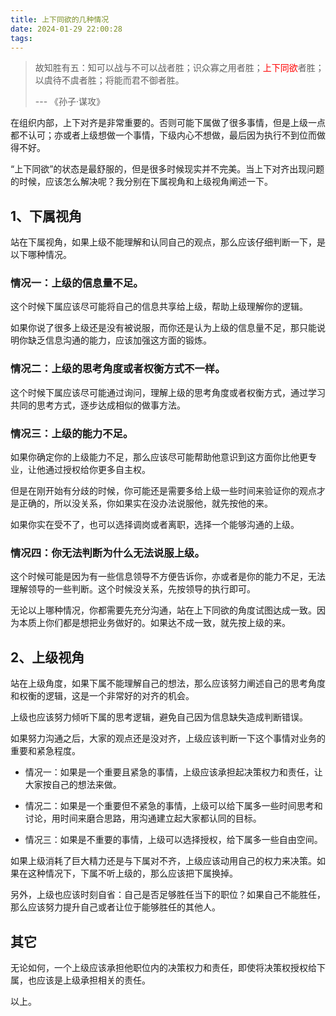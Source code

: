 ```yaml
---
title: 上下同欲的几种情况
date: 2024-01-29 22:00:28
tags:
---
```



>故知胜有五：知可以战与不可以战者胜；识众寡之用者胜；<font color=red>上下同欲</font>者胜；以虞待不虞者胜；将能而君不御者胜。
>
>
>--- 《孙子·谋攻》


在组织内部，上下对齐是非常重要的。否则可能下属做了很多事情，但是上级一点都不认可；亦或者上级想做一个事情，下级内心不想做，最后因为执行不到位而做得不好。

“上下同欲”的状态是最舒服的，但是很多时候现实并不完美。当上下对齐出现问题的时候，应该怎么解决呢？我分别在下属视角和上级视角阐述一下。

## 1、下属视角

站在下属视角，如果上级不能理解和认同自己的观点，那么应该仔细判断一下，是以下哪种情况。

### 情况一：上级的信息量不足。

这个时候下属应该尽可能将自己的信息共享给上级，帮助上级理解你的逻辑。

如果你说了很多上级还是没有被说服，而你还是认为上级的信息量不足，那只能说明你缺乏信息沟通的能力，应该加强这方面的锻炼。

### 情况二：上级的思考角度或者权衡方式不一样。

这个时候下属应该尽可能通过询问，理解上级的思考角度或者权衡方式，通过学习共同的思考方式，逐步达成相似的做事方法。

### 情况三：上级的能力不足。

如果你确定你的上级能力不足，那么应该尽可能帮助他意识到这方面你比他更专业，让他通过授权给你更多自主权。

但是在刚开始有分歧的时候，你可能还是需要多给上级一些时间来验证你的观点才是正确的，所以没关系，你如果实在没办法说服他，就先按他的来。

如果你实在受不了，也可以选择调岗或者离职，选择一个能够沟通的上级。

### 情况四：你无法判断为什么无法说服上级。

这个时候可能是因为有一些信息领导不方便告诉你，亦或者是你的能力不足，无法理解领导的一些判断。这个时候没关系，先按领导的执行即可。

无论以上哪种情况，你都需要先充分沟通，站在上下同欲的角度试图达成一致。因为本质上你们都是想把业务做好的。如果达不成一致，就先按上级的来。

## 2、上级视角

站在上级角度，如果下属不能理解自己的想法，那么应该努力阐述自己的思考角度和权衡的逻辑，这是一个非常好的对齐的机会。

上级也应该努力倾听下属的思考逻辑，避免自己因为信息缺失造成判断错误。

如果努力沟通之后，大家的观点还是没对齐，上级应该判断一下这个事情对业务的重要和紧急程度。

 * 情况一：如果是一个重要且紧急的事情，上级应该承担起决策权力和责任，让大家按自己的想法来做。

 * 情况二：如果是一个重要但不紧急的事情，上级可以给下属多一些时间思考和讨论，用时间来磨合思路，用沟通建立起大家都认同的目标。

 * 情况三：如果是不重要的事情，上级可以选择授权，给下属多一些自由空间。

如果上级消耗了巨大精力还是与下属对不齐，上级应该动用自己的权力来决策。如果在这种情况下，下属不听上级的，那么应该把下属换掉。

另外，上级也应该时刻自省：自己是否足够胜任当下的职位？如果自己不能胜任，那么应该努力提升自己或者让位于能够胜任的其他人。

## 其它

无论如何，一个上级应该承担他职位内的决策权力和责任，即使将决策权授权给下属，也应该是上级承担相关的责任。

以上。